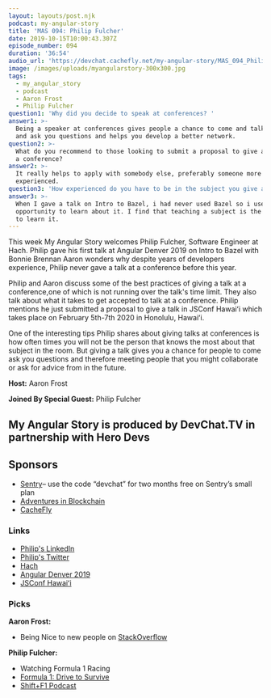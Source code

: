 ```yaml
---
layout: layouts/post.njk
podcast: my-angular-story
title: 'MAS 094: Philip Fulcher'
date: 2019-10-15T10:00:43.307Z
episode_number: 094
duration: '36:54'
audio_url: 'https://devchat.cachefly.net/my-angular-story/MAS_094_Philip_Fulcher.mp3'
image: /images/uploads/myangularstory-300x300.jpg
tags:
  - my_angular_story
  - podcast
  - Aaron Frost
  - Philip Fulcher
question1: 'Why did you decide to speak at conferences? '
answer1: >-
  Being a speaker at conferences gives people a chance to come and talk to you
  and ask you questions and helps you develop a better network.
question2: >-
  What do you recommend to those looking to submit a proposal to give a talk at
  a conference?
answer2: >-
  It really helps to apply with somebody else, preferably someone more
  experienced. 
question3: 'How experienced do you have to be in the subject you give a talk in? '
answer3: >-
  When I gave a talk on Intro to Bazel, i had never used Bazel so i used that
  opportunity to learn about it. I find that teaching a subject is the best way
  to learn it.
---
```

This week My Angular Story welcomes Philip Fulcher, Software Engineer at Hach.  Philip gave his first talk at Angular Denver 2019 on Intro to Bazel with Bonnie Brennan  Aaron wonders why despite years of developers experience,  Philip never gave a talk at a conference before this year. 

 Philip and Aaron discuss some of the best practices of giving a talk at a conference,one of which is not running over the talk's time limit. They also talk about what it takes to get accepted to talk at a conference. Philip mentions he just submitted a proposal to give a talk in JSConf Hawaiʻi which takes place on February 5th-7th 2020 in Honolulu, Hawaiʻi.

One of the interesting tips Philip shares about giving talks at conferences is how often times you will not be the person that knows the most about that subject in the room. But giving a talk gives you a chance for people to come ask you questions and therefore meeting people that you might collaborate or ask for advice from in the future.

**Host:** Aaron Frost

**Joined By Special Guest:**  Philip Fulcher

## **My Angular Story is produced by DevChat.TV in partnership with Hero Devs**

## **Sponsors**

* [Sentry](http://sentry.io/)– use the code “devchat” for two months free on Sentry’s small plan
* [Adventures in Blockchain](https://devchat.tv/adventures-in-blockchain/)
* [CacheFly](https://www.cachefly.com/)

### **Links**

* [Philip's LinkedIn](https://www.linkedin.com/in/philip-fulcher-69931911/)
* [Philip's Twitter](https://twitter.com/philipjfulcher?lang=en)
* [Hach](https://www.hach.com/)
* [Angular Denver 2019](https://angulardenver.com)
* [JSConf Hawaiʻi](https://www.jsconfhi.com)

### **Picks**

**Aaron Frost:**

* Being Nice to new people on [StackOverflow](https://stackoverflow.com)

**Philip Fulcher:**

* Watching Formula 1 Racing
* [Formula 1: Drive to Survive ](https://www.youtube.com/watch?v=wtJPe1ksS6E)
* [Shift+F1 Podcast](https://www.f1.cool)
